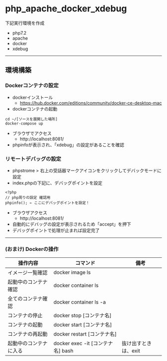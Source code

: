 # php_apache_docker_xdebug

下記実行環境を作成
* php7.2
* apache
* docker
* xdebug
---
## 環境構築
### Dockerコンテナの設定
* dockerインストール
    * https://hub.docker.com/editions/community/docker-ce-desktop-mac
* dockerコンテナの起動
```
cd ~/[ソースを展開した場所]
docker-compose up
```
* ブラウザでアクセス
    * http://localhost:8081/
* phpinfoが表示され、「xdebug」の設定があることを確認

### リモートデバッグの設定
* phpstrome > 右上の受話器マークアイコンをクリックしてデバックモードに設定
* index.phpの下記に、デバッグポイントを設定
```
<?php
// php周りの設定 確認用
phpinfo(); ← ここにデバッグポイントを設定！
```
* ブラウザアクセス
    * http://localhost:8081/
* 自動的にデバッグの設定が表示されるため「accept」を押下
* デバッグポイントで処理が止まれば設定完了
---
### (おまけ) Dockerの操作
| 操作内容 | コマンド | 備考 |
|--|--|--|
| イメージ一覧確認 | docker image ls | |
| 起動中のコンテナ確認 | docker container ls | |
| 全てのコンテナ確認 | docker container ls -a | |
| コンテナの停止 | docker stop [コンテナ名] | |
| コンテナの起動 | docker start [コンテナ名] | |
| コンテナの再起動 | docker restart [コンテナ名] | |
| 起動中のコンテナに入る | docker exec -it [コンテナ名] bash | 抜け出すときは、exit |
